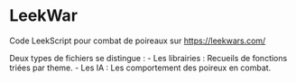 # LeekWar

Code LeekScript pour combat de poireaux sur https://leekwars.com/

Deux types de fichiers se distingue :
    - Les librairies : Recueils de fonctions triées par theme.
    - Les IA : Les comportement des poireux en combat.
        
